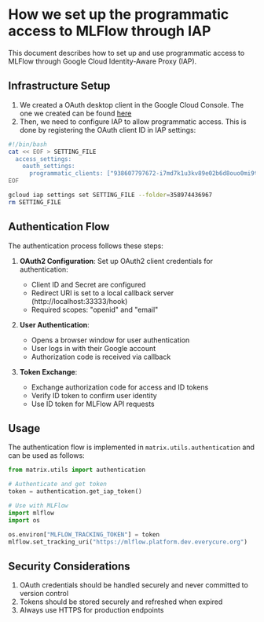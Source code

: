 # How we set up the programmatic access to MLFlow through IAP

This document describes how to set up and use programmatic access to MLFlow through Google Cloud Identity-Aware Proxy (IAP).

## Infrastructure Setup

1. We created a OAuth desktop client in the Google Cloud Console. The one we created can be found [here](https://console.cloud.google.com/apis/credentials/oauthclient/938607797672-i7md7k1u3kv89e02b6d8ouo0mi9tscos.apps.googleusercontent.com?inv=1&invt=Abl9KA&project=mtrx-hub-dev-3of)
2. Then, we need to configure IAP to allow programmatic access. This is done by registering the OAuth client ID in IAP settings:

```bash
#!/bin/bash
cat << EOF > SETTING_FILE
  access_settings:
    oauth_settings:
      programmatic_clients: ["938607797672-i7md7k1u3kv89e02b6d8ouo0mi9tscos.apps.googleusercontent.com"]
EOF

gcloud iap settings set SETTING_FILE --folder=358974436967
rm SETTING_FILE
```

## Authentication Flow

The authentication process follows these steps:

1. **OAuth2 Configuration**: Set up OAuth2 client credentials for authentication:
   - Client ID and Secret are configured
   - Redirect URI is set to a local callback server (http://localhost:33333/hook)
   - Required scopes: "openid" and "email"

2. **User Authentication**:
   - Opens a browser window for user authentication
   - User logs in with their Google account
   - Authorization code is received via callback

3. **Token Exchange**:
   - Exchange authorization code for access and ID tokens
   - Verify ID token to confirm user identity
   - Use ID token for MLFlow API requests

## Usage

The authentication flow is implemented in `matrix.utils.authentication` and can be used as follows:

```python
from matrix.utils import authentication

# Authenticate and get token
token = authentication.get_iap_token()

# Use with MLFlow
import mlflow
import os

os.environ["MLFLOW_TRACKING_TOKEN"] = token
mlflow.set_tracking_uri("https://mlflow.platform.dev.everycure.org")
```

## Security Considerations

1. OAuth credentials should be handled securely and never committed to version control
2. Tokens should be stored securely and refreshed when expired
3. Always use HTTPS for production endpoints